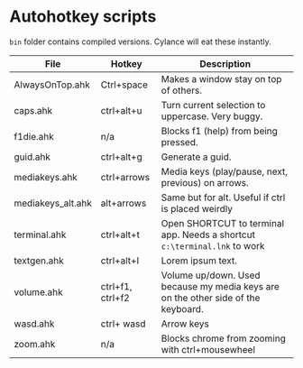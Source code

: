 # Autohotkey scripts
`bin` folder contains compiled versions. Cylance will eat these instantly.

 | File | Hotkey | Description |
 |---------|-------------|-------|
 | AlwaysOnTop.ahk | Ctrl+space | Makes a window stay on top of others. |
 | caps.ahk | ctrl+alt+u | Turn current selection to uppercase. Very buggy. |
 | f1die.ahk | n/a | Blocks f1 (help) from being pressed. |
 | guid.ahk | ctrl+alt+g | Generate a guid. |
 | mediakeys.ahk | ctrl+arrows | Media keys (play/pause, next, previous) on arrows. |
 | mediakeys_alt.ahk | alt+arrows | Same but for alt. Useful if ctrl is placed weirdly |
 | terminal.ahk | ctrl+alt+t | Open SHORTCUT to terminal app. Needs a shortcut `c:\terminal.lnk` to work |
 | textgen.ahk | ctrl+alt+l | Lorem ipsum text. |
 | volume.ahk | ctrl+f1, ctrl+f2 | Volume up/down. Used because my media keys are on the other side of the keyboard. |
 | wasd.ahk | ctrl+ wasd | Arrow keys |
 | zoom.ahk | n/a | Blocks chrome from zooming with ctrl+mousewheel |
 
